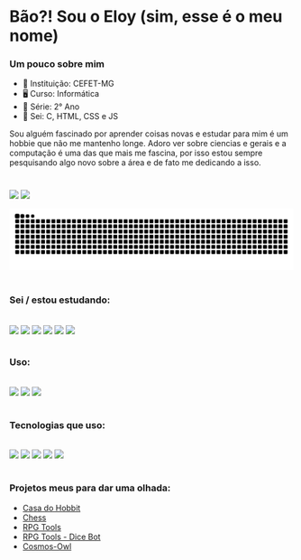 # Bão?! Sou o Eloy (sim, esse é o meu nome)

### Um pouco sobre mim

- 🏫 Instituição: CEFET-MG
- 🖥 Curso: Informática
- 📘 Série: 2° Ano
- 🚀 Sei: C, HTML, CSS e JS

Sou alguém fascinado por aprender coisas novas e estudar para mim é um hobbie que não me mantenho longe. Adoro ver sobre ciencias e gerais e a computação é uma das que mais me fascina, por isso estou sempre pesquisando algo novo sobre a área e de fato me dedicando a isso.

#

<div align="center" style="display: inline">
<img height="165em" src="https://github-readme-stats.vercel.app/api?username=El0y-C0SM0&show_icons=true&theme=radical">
<img height="165em" src="https://github-readme-stats.vercel.app/api/top-langs/?username=El0y-C0SM0&layout=compact&theme=radical">
</div>

<div align="center" style="display: inline">
  
![Snake animation](https://github.com/El0y-C0SM0/El0y-C0SM0/blob/output/github-contribution-grid-snake.svg)                                                             

</div>

#

### Sei / estou estudando:<br>
<div style="display: inline_block"><br>
  <img align="center" height="50" src="https://cdn.jsdelivr.net/gh/devicons/devicon/icons/c/c-original.svg" />
  <img align="center" height="50" src="https://cdn.jsdelivr.net/gh/devicons/devicon/icons/html5/html5-original.svg" />
  <img align="center" height="50" src="https://cdn.jsdelivr.net/gh/devicons/devicon/icons/css3/css3-original.svg" />
  <img align="center" height="50" src="https://cdn.jsdelivr.net/gh/devicons/devicon/icons/javascript/javascript-original.svg" /> 
  <img align="center" height="50" src="https://cdn.jsdelivr.net/gh/devicons/devicon/icons/python/python-original.svg" />
  <img align="center" height="50" src="https://cdn.jsdelivr.net/gh/devicons/devicon/icons/markdown/markdown-original.svg" />
</div> 


#

### Uso:<br>
<div style="display: inline_block"><br>
  <img src="https://img.shields.io/badge/Windows-0078D6?style=for-the-badge&logo=windows&logoColor=white" />
  <img src="https://img.shields.io/badge/Ubuntu-E95420?style=for-the-badge&logo=ubuntu&logoColor=white" />
  <img src="https://img.shields.io/badge/Android-3DDC84?style=for-the-badge&logo=android&logoColor=white" />
</div> 

#

### Tecnologias que uso:<br>
<div style="display: inline_block"><br>
  <img src="https://img.shields.io/badge/Visual_Studio_Code-0078D4?style=for-the-badge&logo=visual%20studio%20code&logoColor=white" />
  <img src="https://img.shields.io/badge/GIT-E44C30?style=for-the-badge&logo=git&logoColor=white" />
  <img src="https://img.shields.io/badge/powershell-5391FE?style=for-the-badge&logo=powershell&logoColor=white" />
  <img src="https://img.shields.io/badge/Notion-000000?style=for-the-badge&logo=notion&logoColor=white" />
  <img src="https://img.shields.io/badge/LibreOffice-%2318A303?style=for-the-badge&logo=LibreOffice&logoColor=white" />
</div>   

#

### Projetos meus para dar uma olhada:<br>
- [Casa do Hobbit](https://el0y-c0sm0.github.io/Casa-do-Hobbit/)
- [Chess](https://edu15076.github.io/xadrez/)
- [RPG Tools](https://github.com/El0y-C0SM0/RPG-Tools)
- [RPG Tools - Dice Bot](https://el0y-c0sm0.github.io/rpg-tools-dice-bot/site)
- [Cosmos-Owl](https://github.com/El0y-C0SM0/Cosmos-Owl)
